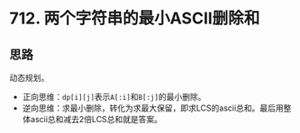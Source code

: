 # 712. 两个字符串的最小ASCII删除和

## 思路

动态规划。

- 正向思维：`dp[i][j]`表示`A[:i]`和`B[:j]`的最小删除。
- 逆向思维：求最小删除，转化为求最大保留，即求LCS的ascii总和。最后用整体ascii总和减去2倍LCS总和就是答案。
